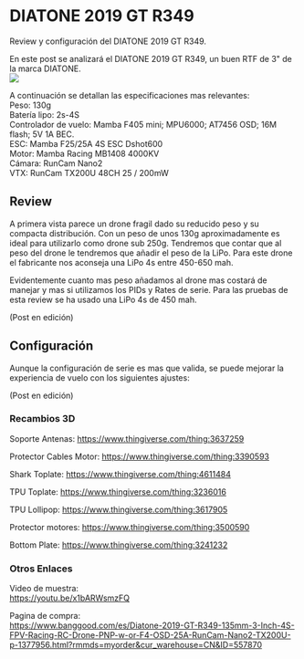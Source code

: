 # DIATONE 2019 GT R349
Review y configuración del DIATONE 2019 GT R349.  

En este post se analizará el DIATONE 2019 GT R349, un buen RTF de 3" de la marca DIATONE.  
<img src="https://imgaz.staticbg.com/images/oaupload/banggood/images/3A/B4/467d5b89-2aa2-49b9-87cd-185342272b52.jpg.webp">

A continuación se detallan las especificaciones mas relevantes:      
Peso: 130g    
Batería lipo: 2s-4S    
Controlador de vuelo: Mamba F405 mini; MPU6000; AT7456 OSD; 16M flash; 5V 1A BEC.      
ESC: Mamba F25/25A 4S ESC Dshot600    
Motor: Mamba Racing MB1408 4000KV    
Cámara: RunCam Nano2    
VTX: RunCam TX200U 48CH 25 / 200mW    

## Review  

A primera vista parece un drone fragil dado su reducido peso y su compacta distribución. Con un peso de unos 130g aproximadamente es ideal para utilizarlo como drone sub 250g. Tendremos que contar que al peso del drone le tendremos que añadir el peso de la LiPo. Para este drone el fabricante nos aconseja una LiPo 4s entre 450-650 mah.     

Evidentemente cuanto mas peso añadamos al drone mas costará de manejar y mas si utilizamos los PIDs y Rates de serie. Para las pruebas de esta review se ha usado una LiPo 4s de 450 mah.    

(Post en edición)  

## Configuración  

Aunque la configuración de serie es mas que valida, se puede mejorar la experiencia de vuelo con los siguientes ajustes:  
 
(Post en edición)  

### Recambios 3D   

Soporte Antenas: https://www.thingiverse.com/thing:3637259    

Protector Cables Motor: https://www.thingiverse.com/thing:3390593  

Shark Toplate: https://www.thingiverse.com/thing:4611484  

TPU Toplate: https://www.thingiverse.com/thing:3236016  

TPU Lollipop: https://www.thingiverse.com/thing:3617905  

Protector motores: https://www.thingiverse.com/thing:3500590  

Bottom Plate: https://www.thingiverse.com/thing:3241232  

### Otros Enlaces  
Video de muestra:  
https://youtu.be/x1bARWsmzFQ  

Pagina de compra:  
https://www.banggood.com/es/Diatone-2019-GT-R349-135mm-3-Inch-4S-FPV-Racing-RC-Drone-PNP-w-or-F4-OSD-25A-RunCam-Nano2-TX200U-p-1377956.html?rmmds=myorder&cur_warehouse=CN&ID=557870   
